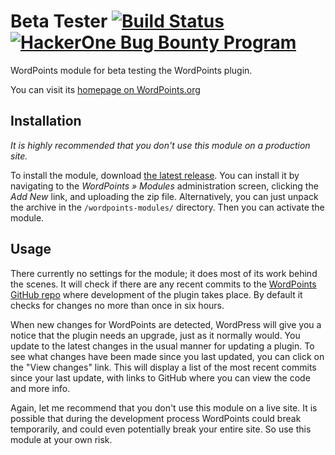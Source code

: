 Beta Tester [![Build Status](https://travis-ci.org/WordPoints/beta-tester.svg?branch=develop)](https://travis-ci.org/WordPoints/beta-tester)  [![HackerOne Bug Bounty Program](https://img.shields.io/badge/security-HackerOne-blue.svg)](https://hackerone.com/wordpoints)
===========

WordPoints module for beta testing the WordPoints plugin.

You can visit its [homepage on WordPoints.org](https://wordpoints.org/modules/beta-tester/)

## Installation ##

*It is highly recommended that you don't use this module on a production site.*

To install the module, download [the latest
release](https://github.com/WordPoints/beta-tester/releases/latest). You can install
it by navigating to the _WordPoints » Modules_ administration screen, clicking the
_Add New_ link, and uploading the zip file. Alternatively, you can just unpack the
archive in the `/wordpoints-modules/` directory. Then you can activate the module.

## Usage ##

There currently no settings for the module; it does most of its work behind the
scenes. It will check if there are any recent commits to the [WordPoints GitHub
repo](https://github.com/WordPoints/wordpoints) where development of the plugin takes
place. By default it checks for changes no more than once in six hours.

When new changes for WordPoints are detected, WordPress will give you a notice that
the plugin needs an upgrade, just as it normally would. You update to the latest
changes in the usual manner for updating a plugin. To see what changes have been
made since you last updated, you can click on the "View changes" link. This will
display a list of the most recent commits since your last update, with links to
GitHub where you can view the code and more info.

Again, let me recommend that you don't use this module on a live site. It is possible
that during the development process WordPoints could break temporarily, and could
even potentially break your entire site. So use this module at your own risk.
